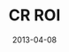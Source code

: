 ---
layout: music 
title: "CR ROI"
series: "ROI"
date: 2013-04-08 
description: "Brian Tome about the possibility of an enormous return."
audio: "http://www.crossroads.net/players/media/hq/roi_05.mp3"
audio-duration: "55:03"
src: "http://www.crossroads.net/players/media/series/190x110_ROI.jpg"
---